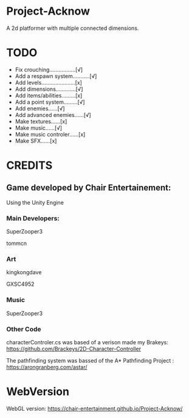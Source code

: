 # Project-Acknow

A 2d platformer with multiple connected dimensions.

# TODO
- Fix crouching.................[√]
- Add a respawn system...….....[√]
- Add levels......................[x]
- Add dimensions.............[√]
- Add items/abilities.........[x]
- Add a point system.........[√]
- Add enemies......[√]
- Add advanced enemies......[√]
- Make textures......[x]
- Make music......[√]
- Make music controler......[x]
- Make SFX......[x]

# CREDITS

## Game developed by Chair Entertainement:

Using the Unity Engine

### Main Developers: 

SuperZooper3

tommcn

### Art

kingkongdave

GXSC4952

### Music

SuperZooper3

### Other Code

characterControler.cs was based of a verison made my Brakeys: https://github.com/Brackeys/2D-Character-Controller

The pathfinding system was bassed of the A* Pathfinding Project : https://arongranberg.com/astar/

# WebVersion

WebGL version: https://chair-entertainment.github.io/Project-Acknow/












